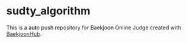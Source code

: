 # sudty_algorithm
This is a auto push repository for Baekjoon Online Judge created with [BaekjoonHub](https://github.com/BaekjoonHub/BaekjoonHub).
